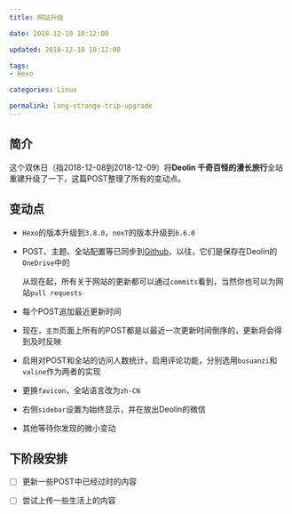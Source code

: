 ```yaml
---
title: 网站升级

date: 2018-12-10 10:12:00

updated: 2018-12-10 10:12:00

tags:
- Hexo

categories: Linux

permalink: long-strange-trip-upgrade
---
```




## 简介

这个双休日（指2018-12-08到2018-12-09）将**Deolin 千奇百怪的漫长旅行**全站重建升级了一下，这篇POST整理了所有的变动点。



## 变动点

- `Hexo`的版本升级到`3.8.0`，`nexT`的版本升级到`6.6.0`



- POST、主题、全站配置等已同步到[Github](https://github.com/spldeolin/long-strange-trip)，以往，它们是保存在Deolin的`OneDrive`中的

  从现在起，所有关于网站的更新都可以通过`commits`看到，当然你也可以为网站`pull requests`



- 每个POST追加最近更新时间



- 现在，`主页`页面上所有的POST都是以最近一次更新时间倒序的，更新将会得到及时反映



- 启用对POST和全站的访问人数统计，启用评论功能，分别选用`busuanzi`和`valine`作为两者的实现



- 更换`favicon`，全站语言改为`zh-CN`



- 右侧`sidebar`设置为始终显示，并在放出Deolin的微信



- 其他等待你发现的微小变动



## 下阶段安排

- [ ] 更新一些POST中已经过时的内容



- [ ] 尝试上传一些生活上的内容